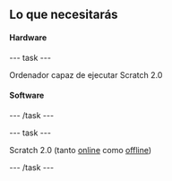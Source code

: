 ## Lo que necesitarás

#### Hardware

--- task ---

Ordenador capaz de ejecutar Scratch 2.0

#### Software

--- /task ---

--- task ---

Scratch 2.0 (tanto [online](https://scratch.mit.edu/projects/editor/) como [offline](https://scratch.mit.edu/scratch2download/))

--- /task ---